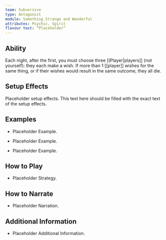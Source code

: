 ```yaml
---
team: Subversive
type: Antagonist
module: Something Strange and Wonderful
attributes: Psychic, Spirit
flavour text: “Placeholder”
---
```

## Ability
Each night, after the first, you must choose three [[Player|players]] (not yourself): they each make a wish. If more than 1 [[player]] wishes for the same thing, or if their wishes would result in the same outcome, they all die.

## Setup Effects
Placeholder setup effects. This text here should be filled with the exact text of the setup effects.

## Examples
- Placeholder Example.

- Placeholder Example.

- Placeholder Example.

## How to Play
- Placeholder Strategy.

## How to Narrate
- Placeholder Narration.

## Additional Information
- Placeholder Additional Information.
